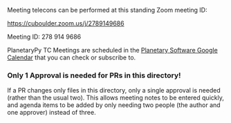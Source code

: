 Meeting telecons can be performed at this standing Zoom meeting ID:

https://cuboulder.zoom.us/j/2789149686

Meeting ID: 278 914 9686

PlanetaryPy TC Meetings are scheduled in the [Planetary Software Google Calendar](https://calendar.google.com/calendar?cid=aXFtYmE4MmQ2MGUwdDRycGIzZ2U0MjhwbTBAZ3JvdXAuY2FsZW5kYXIuZ29vZ2xlLmNvbQ) that you can check or subscribe to.


### Only 1 Approval is needed for PRs in this directory!

If a PR changes only files in this directory, only a single approval
is needed (rather than the usual two).  This allows meeting notes
to be entered quickly, and agenda items to be added by only needing
two people (the author and one approver) instead of three.
